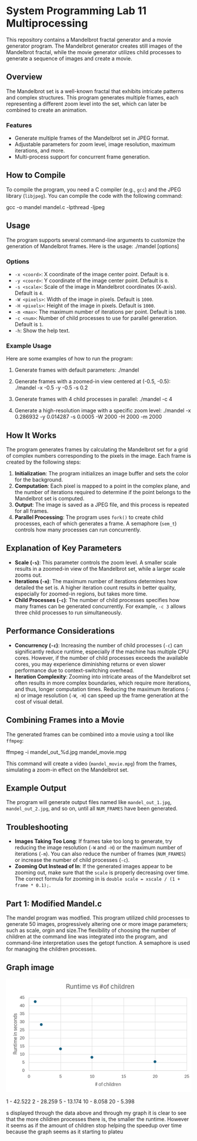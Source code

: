 # System Programming Lab 11 Multiprocessing

This repository contains a Mandelbrot fractal generator and a movie generator program. The Mandelbrot generator creates still images of the Mandelbrot fractal, while the movie generator utilizes child processes to generate a sequence of images and create a movie.

## Overview

The Mandelbrot set is a well-known fractal that exhibits intricate patterns and complex structures. This program generates multiple frames, each representing a different zoom level into the set, which can later be combined to create an animation.

### Features
- Generate multiple frames of the Mandelbrot set in JPEG format.
- Adjustable parameters for zoom level, image resolution, maximum iterations, and more.
- Multi-process support for concurrent frame generation.

## How to Compile
To compile the program, you need a C compiler (e.g., `gcc`) and the JPEG library (`libjpeg`). You can compile the code with the following command:

gcc -o mandel mandel.c -lpthread -ljpeg


## Usage
The program supports several command-line arguments to customize the generation of Mandelbrot frames. Here is the usage:
./mandel [options]

### Options
- `-x <coord>`: X coordinate of the image center point. Default is `0`.
- `-y <coord>`: Y coordinate of the image center point. Default is `0`.
- `-s <scale>`: Scale of the image in Mandelbrot coordinates (X-axis). Default is `4`.
- `-W <pixels>`: Width of the image in pixels. Default is `1000`.
- `-H <pixels>`: Height of the image in pixels. Default is `1000`.
- `-m <max>`: The maximum number of iterations per point. Default is `1000`.
- `-c <num>`: Number of child processes to use for parallel generation. Default is `1`.
- `-h`: Show the help text.

### Example Usage
Here are some examples of how to run the program:

1. Generate frames with default parameters:
   ./mandel
   

2. Generate frames with a zoomed-in view centered at (-0.5, -0.5):
   ./mandel -x -0.5 -y -0.5 -s 0.2

3. Generate frames with 4 child processes in parallel:
   ./mandel -c 4

4. Generate a high-resolution image with a specific zoom level:
   ./mandel -x 0.286932 -y 0.014287 -s 0.0005 -W 2000 -H 2000 -m 2000

## How It Works
The program generates frames by calculating the Mandelbrot set for a grid of complex numbers corresponding to the pixels in the image. Each frame is created by the following steps:

1. **Initialization**: The program initializes an image buffer and sets the color for the background.
2. **Computation**: Each pixel is mapped to a point in the complex plane, and the number of iterations required to determine if the point belongs to the Mandelbrot set is computed.
3. **Output**: The image is saved as a JPEG file, and this process is repeated for all frames.
4. **Parallel Processing**: The program uses `fork()` to create child processes, each of which generates a frame. A semaphore (`sem_t`) controls how many processes can run concurrently.

## Explanation of Key Parameters
- **Scale (`-s`)**: This parameter controls the zoom level. A smaller scale results in a zoomed-in view of the Mandelbrot set, while a larger scale zooms out.
- **Iterations (`-m`)**: The maximum number of iterations determines how detailed the set is. A higher iteration count results in better quality, especially for zoomed-in regions, but takes more time.
- **Child Processes (`-c`)**: The number of child processes specifies how many frames can be generated concurrently. For example, `-c 3` allows three child processes to run simultaneously.

## Performance Considerations
- **Concurrency (`-c`)**: Increasing the number of child processes (`-c`) can significantly reduce runtime, especially if the machine has multiple CPU cores. However, if the number of child processes exceeds the available cores, you may experience diminishing returns or even slower performance due to context-switching overhead.
- **Iteration Complexity**: Zooming into intricate areas of the Mandelbrot set often results in more complex boundaries, which require more iterations, and thus, longer computation times. Reducing the maximum iterations (`-m`) or image resolution (`-W`, `-H`) can speed up the frame generation at the cost of visual detail.

## Combining Frames into a Movie
The generated frames can be combined into a movie using a tool like `ffmpeg`:

ffmpeg -i mandel_out_%d.jpg mandel_movie.mpg

This command will create a video (`mandel_movie.mpg`) from the frames, simulating a zoom-in effect on the Mandelbrot set.

## Example Output
The program will generate output files named like `mandel_out_1.jpg`, `mandel_out_2.jpg`, and so on, until all `NUM_FRAMES` have been generated.

## Troubleshooting
- **Images Taking Too Long**: If frames take too long to generate, try reducing the image resolution (`-W` and `-H`) or the maximum number of iterations (`-m`). You can also reduce the number of frames (`NUM_FRAMES`) or increase the number of child processes (`-c`).
- **Zooming Out Instead of In**: If the generated images appear to be zooming out, make sure that the `scale` is properly decreasing over time. The correct formula for zooming in is `double scale = xscale / (1 + frame * 0.1);`.

## Part 1: Modified Mandel.c
The mandel program was modfied. This program utilized child processes to generate 50 images, progressively altering one or more image parameters; such as scale, orgin and size.The flexibility of choosing the number of children at the command line was integrated into the program, and command-line interpretation uses the getopt function. A semaphore is used for managing the children processes.

## Graph image

![Screenshot](CPE2600_lab11.png) 

1 - 42.522
2 - 28.259 
5 - 13.174
10 - 8.058
20 - 5.398


s displayed through the data above and through my graph it is clear to see that the more children processes there is, the smaller the runtime. However it seems as if the amount of children stop helping the speedup over time because the graph seems as it starting to plateu
